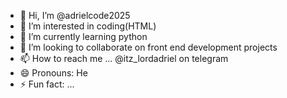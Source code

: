 - 👋 Hi, I’m @adrielcode2025
- 👀 I’m interested in coding(HTML)
- 🌱 I’m currently learning python
- 💞️ I’m looking to collaborate on front end development projects
- 📫 How to reach me ... @itz_lordadriel  on telegram
- 😄 Pronouns: He
- ⚡ Fun fact: ...

<!---
adrielcode2025/adrielcode2025 is a ✨ special ✨ repository because its `README.md` (this file) appears on your GitHub profile.
You can click the Preview link to take a look at your changes.
--->
